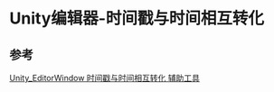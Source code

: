 # Unity编辑器-时间戳与时间相互转化

## 参考

[Unity_EditorWindow 时间戳与时间相互转化 辅助工具](<https://blog.csdn.net/SendSI/article/details/84503983>)
